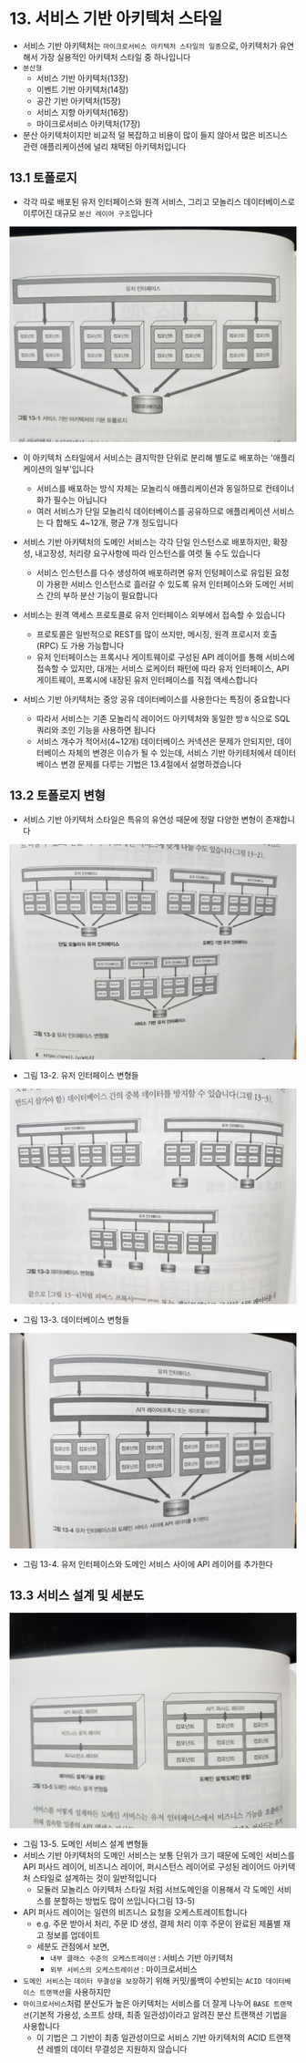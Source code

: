 # 13. 서비스 기반 아키텍처 스타일

- 서비스 기반 아키텍처는 `마이크로서비스 아키텍처 스타일의 일종`으로, 아키텍처가 유연해서 가장 실용적인 아키텍처 스타일 중 하나입니다
- `분산형`
  - 서비스 기반 아키텍처(13장)
  - 이벤트 기반 아키텍처(14장)
  - 공간 기반 아키텍처(15장)
  - 서비스 지향 아키텍처(16장)
  - 마이크로서비스 아키텍처(17장)
- 분산 아키텍처이지만 비교적 덜 복잡하고 비용이 많이 들지 않아서 많은 비즈니스 관련 애플리케이션에 널리 채택된 아키텍처입니다

## 13.1 토폴로지

- 각각 따로 배포된 유저 인터페이스와 원격 서비스, 그리고 모놀리스 데이터베이스로 이루어진 대규모 `분산 레이어 구조`입니다

![그림 13-1](./images/13-1.jpeg)

- 이 아키텍처 스타일에서 서비스는 큼지막한 단위로 분리해 별도로 배포하는 '애플리케이션의 일부'입니다

  - 서비스를 배포하는 방식 자체는 모놀리식 애플리케이션과 동일하므로 컨테이너화가 필수는 아닙니다
  - 여러 서비스가 단일 모놀리식 데이터베이스를 공유하므로 애플리케이션 서비스는 다 합해도 4~12개, 평균 7개 정도입니다

- 서비스 기반 아키텍처의 도메인 서비스는 각각 단일 인스턴스로 배포하지만,
  확장성, 내고장성, 처리량 요구사항에 따라 인스턴스를 여럿 둘 수도 있습니다
  - 서비스 인스턴스를 다수 생성하여 배포하려면 유저 인텅페이스로 유입된 요청이 가용한 서비스 인스턴스로 흘러갈 수 있도록 유저 인터페이스와 도메인 서비스 간의 부하 분산 기능이 필요합니다
- 서비스는 원격 액세스 프로토콜로 유저 인터페이스 외부에서 접속할 수 있습니다
  - 프로토콜은 일반적으로 REST를 많이 쓰지만, 메시징, 원격 프로시저 호출(RPC) 도 가용 가능합니다
  - 유저 인터페이스는 프록시나 게이트웨이로 구성된 API 레이어를 통해 서비스에 접속할 수 있지만, 대개는 서비스 로케이터 패턴에 따라 유저 인터페이스, API 게이트웨이, 프록시에 내장된 유저 인터페이스를 직접 액세스합니다
- 서비스 기반 아키텍처는 중앙 공유 데이터베이스를 사용한다는 특징이 중요합니다
  - 따라서 서비스는 기존 모놀리식 레이어드 아키텍처와 동일한 방ㅎ식으로 SQL 쿼리와 조인 기능을 사용하면 됩니다
  - 서비스 개수가 적어서(4~12개) 데이터베이스 커넥션은 문제가 안되지만, 데이터베이스 자체의 변경은 이슈가 될 수 있는데, 서비스 기반 아키테처에서 데이터베이스 변경 문제를 다루는 기법은 13.4절에서 설명하겠습니다

## 13.2 토폴로지 변형

- 서비스 기반 아키텍처 스타일은 특유의 유연성 때문에 정말 다양한 변형이 존재합니다

![그림 13-2](./images/13-2.jpeg)

- 그림 13-2. 유저 인터페이스 변형들

![그림 13-3](./images/13-3.jpeg)

- 그림 13-3. 데이터베이스 변형들

![그림 13-4](./images/13-4.jpeg)

- 그림 13-4. 유저 인터페이스와 도메인 서비스 사이에 API 레이어를 추가한다

## 13.3 서비스 설계 및 세분도

![그림 13-5](./images/13-5.jpeg)

- 그림 13-5. 도메인 서비스 설계 변형들
- 서비스 기반 아키텍처의 도메인 서비스는 보통 단위가 크기 때문에 도메인 서비스를 API 퍼사드 레이어, 비즈니스 레이어, 퍼시스턴스 레이어로 구성된 레이어드 아키텍처 스타일로 설계하는 것이 일반적입니다
  - 모듈러 모놀리스 아키텍처 스타일 처럼 서브도메인을 이용해서 각 도메인 서비스를 분할하는 방법도 많이 쓰입니다(그림 13-5)
- API 퍼사드 레이어는 일련의 비즈니스 요청을 오케스트레이트합니다
  - e.g. 주문 받아서 처리, 주문 ID 생성, 결제 처리 이후 주문이 완료된 제품별 재고 정보를 업데이트
  - 세분도 관점에서 보면,
    - `내부 클래스 수준의 오케스트레이션` : 서비스 기반 아키텍처
    - `외부 서비스의 오케스트레이션` : 마이크로서비스
- `도메인 서비스`는 `데이터 무결성을 보장`하기 위해 커밋/롤백이 수반되는 `ACID 데이터베이스 트랜잭션`을 사용하지만
- `마이크로서비스`처럼 분산도가 높은 아키텍처는 서비스를 더 잘게 나누어 `BASE 트랜잭션`(기본적 가용성, 소프트 상태, 최종 일관성)이라고 알려진
  분산 트랜잭션 기법을 사용합니다
  - 이 기법은 그 기반이 최종 일관성이므로 서비스 기반 아키텍처의 ACID 트랜잭션 레벨의 데이터 무결성은 지원하지 않습니다
